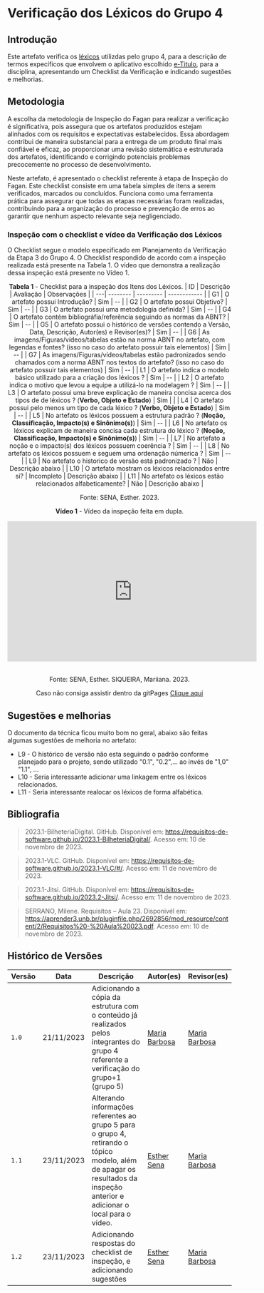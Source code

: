 # Verificação dos Léxicos do Grupo 4

## Introdução

Este artefato verifica os [léxicos](https://requisitos-de-software.github.io/2023.2-e-Titulo/modelagem/lexico/) utilizdas pelo grupo 4, para a descrição de termos expecíficos que envolvem o aplicativo escolhido [e-Titulo](https://github.com/Requisitos-de-Software/2023.2-e-Titulo/tree/main), para a disciplina, apresentando um Checklist da Verificação e indicando sugestões e melhorias. 

## Metodologia

A escolha da metodologia de Inspeção do Fagan para realizar a verificação é significativa, pois assegura que os artefatos produzidos estejam alinhados com os requisitos e expectativas estabelecidos. Essa abordagem contribui de maneira substancial para a entrega de um produto final mais confiável e eficaz, ao proporcionar uma revisão sistemática e estruturada dos artefatos, identificando e corrigindo potenciais problemas precocemente no processo de desenvolvimento.

Neste artefato, é apresentado o checklist referente à etapa de Inspeção do Fagan. Este checklist consiste em uma tabela simples de itens a serem verificados, marcados ou concluídos. Funciona como uma ferramenta prática para assegurar que todas as etapas necessárias foram realizadas, contribuindo para a organização do processo e prevenção de erros ao garantir que nenhum aspecto relevante seja negligenciado.


### Inspeção com o checklist e vídeo da Verificação dos Léxicos

O Checklist segue o modelo especificado em Planejamento da Verificação da Etapa 3 do Grupo 4. O Checklist respondido de acordo com a inspeção realizada está presente na Tabela 1. O vídeo que demonstra a realização dessa inspeção está presente no Vídeo 1.

<center>

**Tabela 1** - Checklist para a inspeção dos Itens dos Léxicos.
| ID | Descrição | Avaliação | Observações |
| ---| -------- | --------- | ------------ |
| G1  | O artefato possui Introdução? | Sim | -- |
| G2  | O artefato possui Objetivo? | Sim | -- |
| G3  | O artefato possui uma metodologia definida? | Sim | -- |
| G4  | O artefato contém bibliográfia/referência seguindo as normas da ABNT? | Sim | -- |
| G5  | O artefato possui o histórico de versões contendo a Versão, Data, Descrição, Autor(es) e Revisor(es)? | Sim | -- |
| G6  | As imagens/Figuras/vídeos/tabelas estão na norma ABNT no artefato, com legendas e fontes? (isso no caso do artefato possuir tais elementos) | Sim | -- |
| G7  | As imagens/Figuras/vídeos/tabelas estão padronizados sendo chamados com a norma ABNT nos textos do artefato? (isso no caso do artefato possuir tais elementos) | Sim | -- |
| L1 | O artefato indica o modelo básico utilizado para a criação dos léxicos ? | Sim | -- |
| L2 | O artefato indica o motivo que levou a equipe a utilizá-lo na modelagem ? | Sim | -- |
| L3 | O artefato possui uma breve explicação de maneira concisa acerca dos tipos de de léxicos ? (**Verbo, Objeto e Estado**) | Sim |  |
| L4 | O artefato possui pelo menos um tipo de cada léxico ? (**Verbo, Objeto e Estado**) | Sim | -- |
| L5 | No artefato os léxicos possuem a estrutura padrão ? (**Noção, Classificação, Impacto(s) e Sinônimo(s)**) | Sim | -- |
| L6 | No artefato os léxicos explicam de maneira concisa cada estrutura do léxico ? (**Noção, Classificação, Impacto(s) e Sinônimo(s)**) | Sim | -- |
| L7 | No artefato a noção e o impacto(s) dos léxicos possuem coerência ? | Sim | -- |
| L8 | No artefato os léxicos possuem e seguem uma ordenação númerica ? | Sim | -- |
| L9 | No artefato o historico de versão está padronizado ?  | Não | Descrição abaixo |
| L10 | O artefato mostram os léxicos relacionados entre si? | Incompleto | Descrição abaixo |
| L11 | No artefato os léxicos estão relacionados alfabeticamente? | Não | Descrição abaixo |

Fonte: SENA, Esther. 2023.

</center>
<center>

**Vídeo 1** - Vídeo da inspeção feita em dupla.

<iframe width="560" height="315" src="https://www.youtube.com/embed/k6jzMemoMNY?si=GpU_mQd7XhfDmMhL" title="YouTube video player" frameborder="0" allow="accelerometer; autoplay; clipboard-write; encrypted-media; gyroscope; picture-in-picture; web-share" allowfullscreen></iframe>

<br> Fonte: SENA, Esther. SIQUEIRA, Mariiana. 2023.

 Caso não consiga assistir dentro da gitPages [Clique aqui](https://youtu.be/k6jzMemoMNY?si=tNJRn5Cv7ZkzyWdV)


</center>

## Sugestões e melhorias

O documento da técnica ficou muito bom no geral, abaixo são feitas algumas sugestões de melhoria no artefato:

- L9 - O histórico de versão não esta seguindo o padrão conforme planejado para o projeto, sendo utilizado "0.1", "0.2",... ao invés de "1,0" "1.1", ...  
- L10 - Seria interessante adicionar uma linkagem entre os léxicos relacionados.
- L11 - Seria interessante realocar os léxicos de forma alfabética.

## Bibliografia

> 2023.1-BilheteriaDigital. GitHub. Disponível em: https://requisitos-de-software.github.io/2023.1-BilheteriaDigital/. Acesso em: 10 de novembro de 2023.

> 2023.1-VLC. GitHub. Disponível em: https://requisitos-de-software.github.io/2023.1-VLC/#/. Acesso em: 11 de novembro de 2023.

> 2023.1-Jitsi. GitHub. Disponível em: https://requisitos-de-software.github.io/2023.2-Jitsi/. Acesso em: 11 de novembro de 2023.

> SERRANO, Milene. Requisitos – Aula 23. Disponivél em: https://aprender3.unb.br/pluginfile.php/2692856/mod_resource/content/2/Requisitos%20-%20Aula%20023.pdf. Acesso em: 10 de novembro de 2023.

## Histórico de Versões

| Versão | Data       | Descrição   | Autor(es)   | Revisor(es) |
| ------ | ---------- | ----------- | ------------ | ---------- |
| `1.0`  | 21/11/2023 | Adicionando a cópia da estrutura com o conteúdo já realizados pelos integrantes do grupo 4 referente a verificação do grupo+1 (grupo 5) | [Maria Barbosa](https://github.com/Madu01) | [Maria Barbosa](https://github.com/Madu01) |
| `1.1`  | 23/11/2023 | Alterando informações referentes ao grupo 5 para o grupo 4, retirando o tópico modelo, além de apagar os resultados da inspeção anterior e adicionar o local para o vídeo. |  [Esther Sena](https://github.com/esmsena) | [Maria Barbosa](https://github.com/Madu01) |
| `1.2`  | 23/11/2023 | Adicionando respostas do checklist de inspeção, e adicionando sugestões |  [Esther Sena](https://github.com/esmsena) | [Maria Barbosa](https://github.com/Madu01) |
